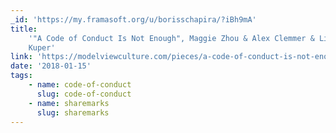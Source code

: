 ```yaml
---
_id: 'https://my.framasoft.org/u/borisschapira/?iBh9mA'
title:
    '"A Code of Conduct Is Not Enough", Maggie Zhou & Alex Clemmer & Lindsey
    Kuper'
link: 'https://modelviewculture.com/pieces/a-code-of-conduct-is-not-enough'
date: '2018-01-15'
tags:
    - name: code-of-conduct
      slug: code-of-conduct
    - name: sharemarks
      slug: sharemarks
---
```


<div class="markdown"><p></p></div>
